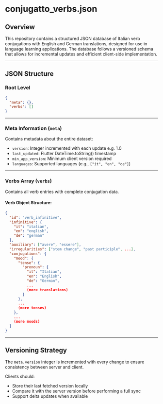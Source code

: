 # conjugatto_verbs.json

## Overview
This repository contains a structured JSON database of Italian verb conjugations with English and German translations, designed for use in language learning applications. The database follows a versioned schema that allows for incremental updates and efficient client-side implementation.

---

## JSON Structure

### Root Level

```json
{
  "meta": {},
  "verbs": []
}
```

---

### Meta Information (`meta`)
Contains metadata about the entire dataset:

- `version`: Integer incremented with each update e.g. 1.0 
- `last_updated`: Flutter DateTime.toString() timestamp  
- `min_app_version`: Minimum client version required  
- `languages`: Supported languages (e.g., `["it", "en", "de"]`)

---

### Verbs Array (`verbs`)
Contains all verb entries with complete conjugation data.

#### Verb Object Structure:

```json
{
  "id": "verb_infinitive",
  "infinitive": {
    "it": "italian",
    "en": "english",
    "de": "german"
  },
  "auxiliary": ["avere", "essere"],
  "irregularities": ["stem change", "past participle", ...],
  "conjugations": {
    "mood": {
      "tense": {
        "pronoun": {
          "it": "Italian",
          "en": "English",
          "de": "German",
          ...
          (more translations)
        }
      },
      ...
      (more tenses)
    },
    ...
    (more moods)
  }
}
```

---

## Versioning Strategy

The `meta.version` integer is incremented with every change to ensure consistency between server and client.

Clients should:

- Store their last fetched version locally  
- Compare it with the server version before performing a full sync  
- Support delta updates when available  
